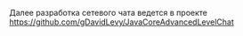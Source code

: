 Далее разработка сетевого чата ведется в проекте https://github.com/gDavidLevy/JavaCoreAdvancedLevelChat